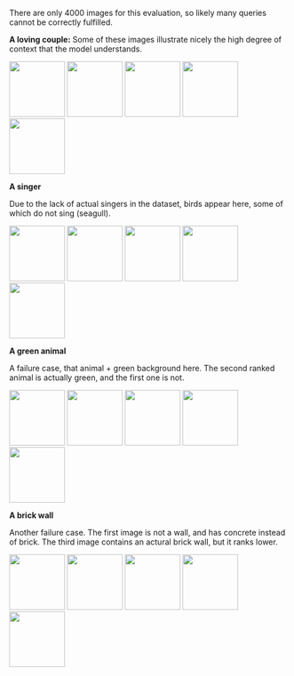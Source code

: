There are only 4000 images for this evaluation, so likely many queries cannot be correctly fulfilled.

**A loving couple:**
Some of these images illustrate nicely the high degree of context that the model understands.

<img src="http://images.cocodataset.org/val2017/000000006763.jpg" height="100"> <img src="http://images.cocodataset.org/val2017/000000551815.jpg" height="100"> <img src="http://images.cocodataset.org/val2017/000000345385.jpg" height="100"> <img src="http://images.cocodataset.org/val2017/000000080274.jpg" height="100"> <img src="http://images.cocodataset.org/val2017/000000226058.jpg" height="100">

**A singer**

Due to the lack of actual singers in the dataset, birds appear here, some of which do not sing (seagull).

<img src="http://images.cocodataset.org/val2017/000000066841.jpg" height="100"> <img src="http://images.cocodataset.org/val2017/000000100489.jpg" height="100"> <img src="http://images.cocodataset.org/val2017/000000407518.jpg" height="100"> <img src="http://images.cocodataset.org/val2017/000000404568.jpg" height="100"> <img src="http://images.cocodataset.org/val2017/000000374551.jpg" height="100">

**A green animal**

A failure case, that animal + green background here. The second ranked animal is actually green, and the first one is not.

<img src="http://images.cocodataset.org/val2017/000000096001.jpg" height="100"> <img src="http://images.cocodataset.org/val2017/000000578236.jpg" height="100"> <img src="http://images.cocodataset.org/val2017/000000552902.jpg" height="100"> <img src="http://images.cocodataset.org/val2017/000000459757.jpg" height="100"> <img src="http://images.cocodataset.org/val2017/000000380203.jpg" height="100">

**A brick wall**

Another failure case. The first image is not a wall, and has concrete instead of brick. The third image contains an actural brick wall, but it ranks lower.


<img src="http://images.cocodataset.org/val2017/000000523194.jpg" height="100"> <img src="http://images.cocodataset.org/val2017/000000195045.jpg" height="100"> <img src="http://images.cocodataset.org/val2017/000000094326.jpg" height="100"> <img src="http://images.cocodataset.org/val2017/000000101884.jpg" height="100"> <img src="http://images.cocodataset.org/val2017/000000201775.jpg" height="100">
